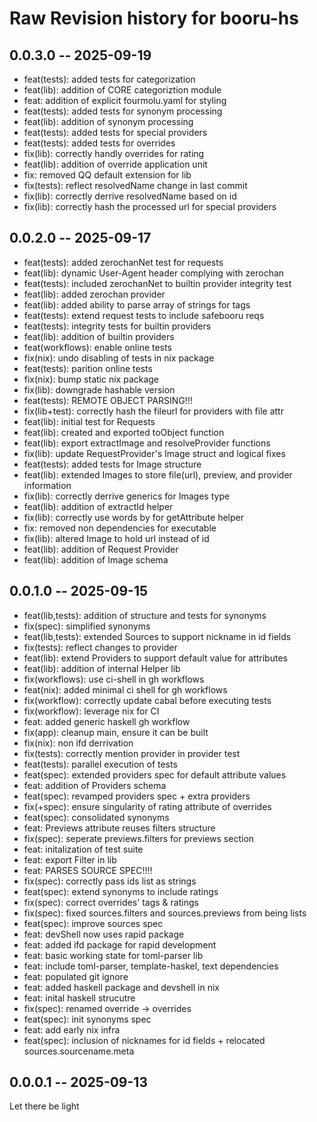 # Raw Revision history for booru-hs

## 0.0.3.0 -- 2025-09-19
- feat(tests): added tests for categorization
- feat(lib): addition of CORE categoriztion module
- feat: addition of explicit fourmolu.yaml for styling
- feat(tests): added tests for synonym processing
- feat(lib): addition of synonym processing
- feat(tests): added tests for special providers
- feat(tests): added tests for overrides
- fix(lib): correctly handly overrides for rating
- feat(lib): addition of override application unit
- fix: removed QQ default extension for lib
- fix(tests): reflect resolvedName change in last commit
- fix(lib): correctly derrive resolvedName based on id
- fix(lib): correctly hash the processed url for special providers

## 0.0.2.0 -- 2025-09-17

- feat(tests): added zerochanNet test for requests
- feat(lib): dynamic User-Agent header complying with zerochan
- feat(tests): included zerochanNet to builtin provider integrity test
- feat(lib): added zerochan provider
- feat(lib): added ability to parse array of strings for tags
- feat(tests): extend request tests to include safebooru reqs
- feat(tests): integrity tests for builtin providers
- feat(lib): addition of builtin providers
- feat(workflows): enable online tests
- fix(nix): undo disabling of tests in nix package
- feat(tests): parition online tests
- fix(nix): bump static nix package
- fix(lib): downgrade hashable version
- feat(tests): REMOTE OBJECT PARSING!!!
- fix(lib+test): correctly hash the fileurl for providers with file attr
- feat(lib): initial test for Requests
- feat(lib): created and exported toObject function
- feat(lib): export extractImage and resolveProvider functions
- fix(lib): update RequestProvider's Image struct and logical fixes
- feat(tests): added tests for Image structure
- feat(lib): extended Images to store file(url), preview, and provider information
- fix(lib): correctly derrive generics for Images type
- feat(lib): addition of extractId helper
- fix(lib): correctly use words by for getAttribute helper
- fix: removed non dependencies for executable
- fix(lib): altered Image to hold url instead of id
- feat(lib): addition of Request Provider
- feat(lib): addition of Image schema

## 0.0.1.0 -- 2025-09-15

- feat(lib,tests): addition of structure and tests for synonyms
- fix(spec): simplified synonyms
- feat(lib,tests): extended Sources to support nickname in id fields
- fix(tests): reflect changes to provider
- feat(lib): extend Providers to support default value for attributes
- feat(lib): addition of internal Helper lib
- fix(workflows): use ci-shell in gh workflows
- feat(nix): added minimal ci shell for gh workflows
- fix(workflow): correctly update cabal before executing tests
- fix(workflow): leverage nix for CI
- feat: added generic haskell gh workflow
- fix(app): cleanup main, ensure it can be built
- fix(nix): non ifd derrivation
- fix(tests): correctly mention provider in provider test
- feat(tests): parallel execution of tests
- feat(spec): extended providers spec for default attribute values
- feat: addition of Providers schema
- feat(spec): revamped providers spec + extra providers
- fix(+spec): ensure singularity of rating attribute of overrides
- feat(spec): consolidated synonyms
- feat: Previews attribute reuses filters structure
- fix(spec): seperate previews.filters for previews section
- feat: initalization of test suite
- feat: export Filter in lib
- feat: PARSES SOURCE SPEC!!!!
- fix(spec): correctly pass ids list as strings
- feat(spec): extend synonyms to include ratings
- fix(spec): correct overrides' tags & ratings
- fix(spec): fixed sources.filters and sources.previews from being lists
- feat(spec): improve sources spec
- feat: devShell now uses rapid package
- feat: added ifd package for rapid development
- feat: basic working state for toml-parser lib
- feat: include toml-parser, template-haskel, text dependencies
- feat: populated git ignore
- feat: added haskell package and devshell in nix
- feat: inital haskell strucutre
- fix(spec): renamed override -> overrides
- feat(spec): init synonyms spec
- feat: add early nix infra
- feat(spec): inclusion of nicknames for id fields + relocated sources.sourcename.meta

## 0.0.0.1 -- 2025-09-13

Let there be light
